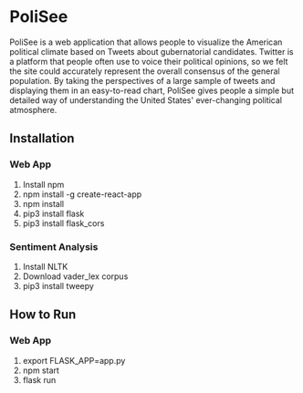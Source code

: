 # PoliSee

PoliSee is a web application that allows people to visualize the American political climate based
on Tweets about gubernatorial candidates. Twitter is a platform that people often use to voice their
political opinions, so we felt the site could accurately represent the overall consensus of the general
population. By taking the perspectives of a large sample of tweets and displaying them in an easy-to-read chart,
PoliSee gives people a simple but detailed way of understanding the United States' ever-changing political
atmosphere.

## Installation

### Web App
1. Install npm
2. npm install -g create-react-app
3. npm install
4. pip3 install flask
5. pip3 install flask_cors

### Sentiment Analysis
1. Install NLTK
2. Download vader_lex corpus
3. pip3 install tweepy

## How to Run

### Web App
1. export FLASK_APP=app.py
2. npm start
3. flask run
